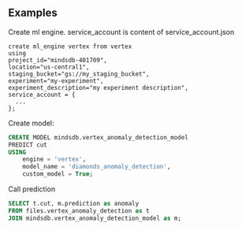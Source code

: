 
## Examples 

Create ml engine. service_account is content of service_account.json
```
create ml_engine vertex from vertex
using 
project_id="mindsdb-401709",
location="us-central1",
staging_bucket="gs://my_staging_bucket",
experiment="my-experiment",
experiment_description="my experiment description",
service_account = {
  ...
};
```

Create model:
```sql
CREATE MODEL mindsdb.vertex_anomaly_detection_model
PREDICT cut
USING 
    engine = 'vertex',
    model_name = 'diamonds_anomaly_detection',
    custom_model = True;
```

Call prediction
```sql
SELECT t.cut, m.prediction as anomaly
FROM files.vertex_anomaly_detection as t
JOIN mindsdb.vertex_anomaly_detection_model as m;
```
